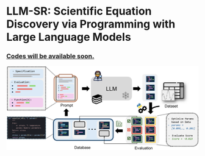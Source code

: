 # LLM-SR: Scientific Equation Discovery via Programming with Large Language Models


### <ins>Codes will be available soon.



![LLMSR-viz](./LLMSR.png)
